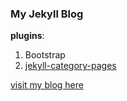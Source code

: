 ### My Jekyll Blog

__plugins__:

1. Bootstrap
2. [jekyll-category-pages](https://github.com/field-theory/jekyll-category-pages)

[visit my blog here](https://ddreset.github.io/)

